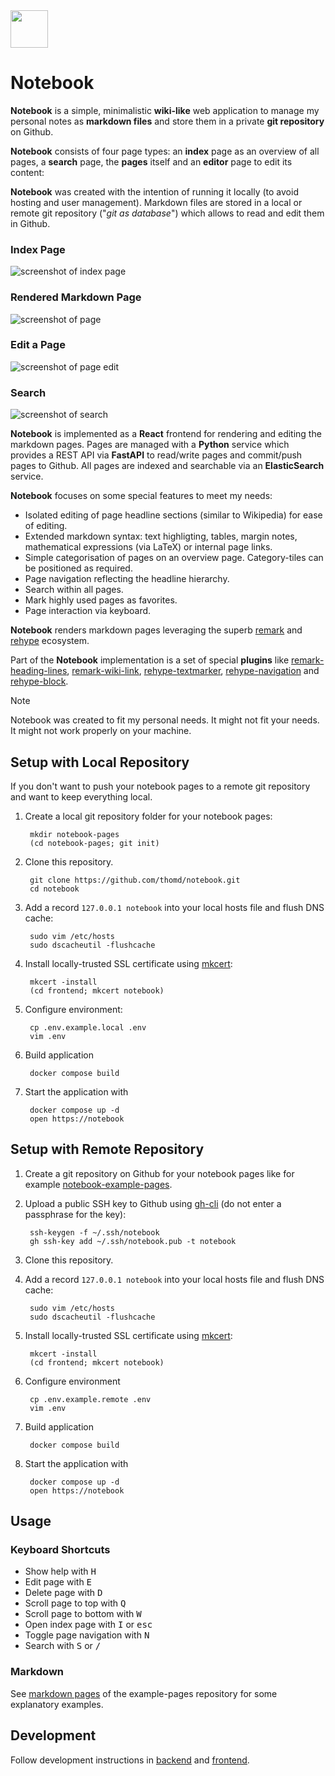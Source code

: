 <img src="https://github.com/thomd/notebook/raw/main/frontend/public/favicon.svg" width="60">

# Notebook

**Notebook** is a simple, minimalistic **wiki-like** web application to manage my personal notes as **markdown files** and store them in a private **git repository** on Github.

**Notebook** consists of four page types: an **index** page as an overview of all pages, a **search** page, the **pages** itself and an **editor** page to edit its content:

**Notebook** was created with the intention of running it locally (to avoid hosting and user management). Markdown files are stored in a local or remote git repository ("_git as database_") which allows to read and edit them in Github.

### Index Page

![screenshot of index page](https://raw.githubusercontent.com/thomd/notebook/refs/heads/images/index.png)

### Rendered Markdown Page

![screenshot of page](https://raw.githubusercontent.com/thomd/notebook/refs/heads/images/page.png)

### Edit a Page

![screenshot of page edit](https://raw.githubusercontent.com/thomd/notebook/refs/heads/images/page-edit.png)

### Search

![screenshot of search](https://raw.githubusercontent.com/thomd/notebook/refs/heads/images/search.png)

**Notebook** is implemented as a **React** frontend for rendering and editing the markdown pages.
Pages are managed with a **Python** service which provides a REST API via **FastAPI** to read/write pages and commit/push pages to Github.
All pages are indexed and searchable via an **ElasticSearch** service.

**Notebook** focuses on some special features to meet my needs:

* Isolated editing of page headline sections (similar to Wikipedia) for ease of editing.
* Extended markdown syntax: text highligting, tables, margin notes, mathematical expressions (via LaTeX) or internal page links.
* Simple categorisation of pages on an overview page. Category-tiles can be positioned as required.
* Page navigation reflecting the headline hierarchy.
* Search within all pages.
* Mark highly used pages as favorites.
* Page interaction via keyboard.

**Notebook** renders markdown pages leveraging the superb [remark](https://github.com/remarkjs) and [rehype](https://github.com/rehypejs) ecosystem.

Part of the **Notebook** implementation is a set of special **plugins** like [remark-heading-lines](https://github.com/thomd/remark-heading-lines), [remark-wiki-link](https://github.com/thomd/remark-wiki-link), [rehype-textmarker](https://github.com/thomd/rehype-textmarker), [rehype-navigation](https://github.com/thomd/rehype-navigation) and [rehype-block](https://github.com/thomd/rehype-block).

> [!NOTE]
> Notebook was created to fit my personal needs. It might not fit your needs. It might not work properly on your machine.

## Setup with Local Repository

If you don't want to push your notebook pages to a remote git repository and want to keep everything local.

1. Create a local git repository folder for your notebook pages:

        mkdir notebook-pages
        (cd notebook-pages; git init)

2. Clone this repository.

        git clone https://github.com/thomd/notebook.git
        cd notebook

3. Add a record `127.0.0.1 notebook` into your local hosts file and flush DNS cache:

        sudo vim /etc/hosts
        sudo dscacheutil -flushcache

4. Install locally-trusted SSL certificate using [mkcert](https://github.com/FiloSottile/mkcert):

        mkcert -install
        (cd frontend; mkcert notebook)

5. Configure environment:

        cp .env.example.local .env
        vim .env

6. Build application

        docker compose build

7. Start the application with

        docker compose up -d
        open https://notebook

## Setup with Remote Repository

1. Create a git repository on Github for your notebook pages like for example [notebook-example-pages](https://github.com/thomd/notebook-example-pages).

2. Upload a public SSH key to Github using [gh-cli](https://cli.github.com/) (do not enter a passphrase for the key):

        ssh-keygen -f ~/.ssh/notebook
        gh ssh-key add ~/.ssh/notebook.pub -t notebook

3. Clone this repository.

4. Add a record `127.0.0.1 notebook` into your local hosts file and flush DNS cache:

        sudo vim /etc/hosts
        sudo dscacheutil -flushcache

5. Install locally-trusted SSL certificate using [mkcert](https://github.com/FiloSottile/mkcert):

        mkcert -install
        (cd frontend; mkcert notebook)

6. Configure environment

        cp .env.example.remote .env
        vim .env

7. Build application

        docker compose build

8. Start the application with

        docker compose up -d
        open https://notebook

## Usage

### Keyboard Shortcuts

* Show help with <kbd>H</kbd>
* Edit page with <kbd>E</kbd>
* Delete page with <kbd>D</kbd>
* Scroll page to top with <kbd>Q</kbd>
* Scroll page to bottom with <kbd>W</kbd>
* Open index page with <kbd>I</kbd> or <kbd>esc</kbd>
* Toggle page navigation with <kbd>N</kbd>
* Search with <kbd>S</kbd> or <kbd>/</kbd>

### Markdown

See [markdown pages](https://github.com/thomd/notebook-example-pages/tree/main/pages) of the example-pages repository for some explanatory examples.

## Development

Follow development instructions in [backend](./backend/README.md) and [frontend](./frontend/README.md).
